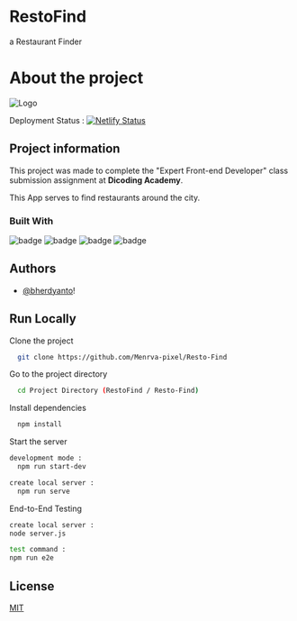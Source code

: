 # RestoFind

a Restaurant Finder 

# About the project




![Logo](https://i.ibb.co/Wx4tZ2j/restofind.jpg)

Deployment Status : [![Netlify Status](https://api.netlify.com/api/v1/badges/9dd9ca29-a5a8-4830-befd-37da7e5002ad/deploy-status)](https://app.netlify.com/sites/resto-find/deploys)
## Project information

This project was made to complete the "Expert Front-end Developer" class submission assignment at **Dicoding Academy**.

This App serves to find restaurants around the city.

### Built With

![badge](https://img.shields.io/badge/Node.js-43853D?style=for-the-badge&logo=node.js&logoColor=white)
![badge](https://img.shields.io/badge/JavaScript-F7DF1E?style=for-the-badge&logo=javascript&logoColor=black)
![badge](https://img.shields.io/badge/HTML5-E34F26?style=for-the-badge&logo=html5&logoColor=white)
![badge](https://img.shields.io/badge/CSS3-1572B6?style=for-the-badge&logo=css3&logoColor=white)

## Authors

- [@bherdyanto](https://www.github.com/menrva-pixel)!


## Run Locally

Clone the project

```bash
  git clone https://github.com/Menrva-pixel/Resto-Find
```

Go to the project directory

```bash
  cd Project Directory (RestoFind / Resto-Find)
```

Install dependencies

```bash
  npm install
```

Start the server

```bash
development mode :
  npm run start-dev
```

```bash
create local server :
  npm run serve
```
End-to-End Testing

```bash
create local server :
node server.js

test command :
npm run e2e
```


## License

[MIT](https://choosealicense.com/licenses/mit/)





